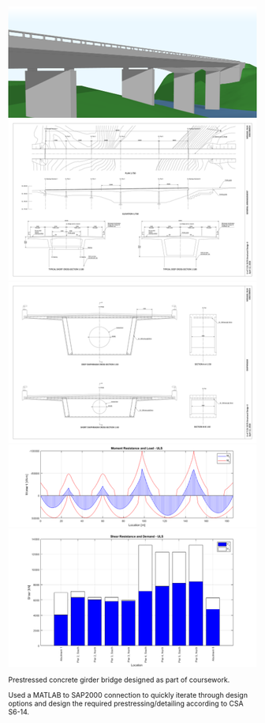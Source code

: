 <div class="mdImgContainer">
    <img src="/page/magnetawan/cover.png">
    <img src="/page/magnetawan/general_arrangement.png">
    <img src="/page/magnetawan/diaphragm.png">
    <img src="/page/magnetawan/ULS.png">
    <img src="/page/magnetawan/shear.png">
</div>

Prestressed concrete girder bridge designed as part of coursework.

Used a MATLAB to SAP2000 connection to quickly iterate through design options and design the required prestressing/detailing according to CSA S6-14.
